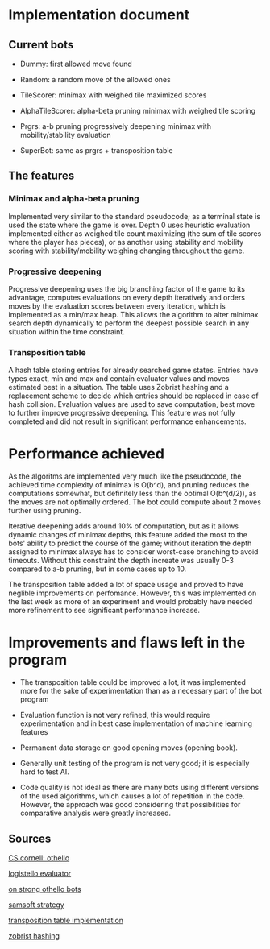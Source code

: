 <!--
Toteutusdokumentti

    Ohjelman yleisrakenne: aika guud atm
    Saavutetut aika- ja tilavaativuudet (m.m. O-analyysit pseudokoodista): PUUTTUU
    Suorituskyky- ja O-analyysivertailu (mikäli työ vertailupainotteinen): PUUTTUU
    Työn mahdolliset puutteet ja parannusehdotukset: semiok
    Lähteet-->

# Implementation document

## Current bots

* Dummy: first allowed move found

* Random: a random move of the allowed ones

* TileScorer: minimax with weighed tile maximized scores

* AlphaTileScorer: alpha-beta pruning minimax with weighed tile scoring

* Prgrs: a-b pruning progressively deepening minimax with mobility/stability evaluation

* SuperBot: same as prgrs + transposition table

## The features

### Minimax and alpha-beta pruning

Implemented very similar to the standard pseudocode; as a terminal state is used the state where the game is over. Depth 0 uses heuristic evaluation implemented either as weighed tile count maximizing (the sum of tile scores where the player has pieces), or as another using stability and mobility scoring with stability/mobility weighing changing throughout the game.

### Progressive deepening

Progressive deepening uses the big branching factor of the game to its advantage, computes evaluations on every depth iteratively and orders moves by the evaluation scores between every iteration, which is implemented as a min/max heap. This allows the algorithm to alter minimax search depth dynamically to perform the deepest possible search in any situation within the time constraint.

### Transposition table

A hash table storing entries for already searched game states. Entries have types exact, min and max and contain evaluator values and moves estimated best in a situation. The table uses Zobrist hashing and a replacement scheme to decide which entries should be replaced in case of hash collision. Evaluation values are used to save computation, best move to further improve progressive deepening. This feature was not fully completed and did not result in significant performance enhancements.

# Performance achieved

As the algoritms are implemented very much like the pseudocode, the achieved time complexity of minimax is O(b^d), and pruning reduces the computations somewhat, but definitely less than the optimal O(b^(d/2)), as the moves are not optimally ordered. The bot could compute about 2 moves further using pruning.

Iterative deepening adds around 10% of computation, but as it allows dynamic changes of minimax depths, this feature added the most to the bots' ability to predict the course of the game; without iteration the depth assigned to minimax always has to consider worst-case branching to avoid timeouts. Without this constraint the depth increate was usually 0-3 compared to a-b pruning, but in some cases up to 10.

The transposition table added a lot of space usage and proved to have neglible improvements on perfomance. However, this was implemented on the last week as more of an experiment and would probably have needed more refinement to see significant performance increase. 

# Improvements and flaws left in the program
* The transposition table could be improved a lot, it was implemented more for the sake of experimentation than as a necessary part of the bot program

* Evaluation function is not very refined, this would require experimentation and in best case implementation of machine learning features

* Permanent data storage on good opening moves (opening book).

* Generally unit testing of the program is not very good; it is especially hard to test AI.

* Code quality is not ideal as there are many bots using different versions of the used algorithms, which causes a lot of repetition in the code. However, the approach was good considering that possibilities for comparative analysis were greatly increased.

## Sources
[CS cornell: othello](http://www.cs.cornell.edu/~yuli/othello/othello.html)

[logistello evaluator](https://citeseerx.ist.psu.edu/viewdoc/download?doi=10.1.1.49.7258&rep=rep1&type=pdf)

[on strong othello bots](https://link.springer.com/content/pdf/10.1007/978-0-387-35660-0_10.pdf)

[samsoft strategy](http://samsoft.org.uk/reversi/strategy.htm#rules)

[transposition table implementation](https://web.archive.org/web/20071031100051/http://www.brucemo.com/compchess/programming/hashing.htm)

[zobrist hashing](https://en.wikipedia.org/wiki/Zobrist_hashing)

